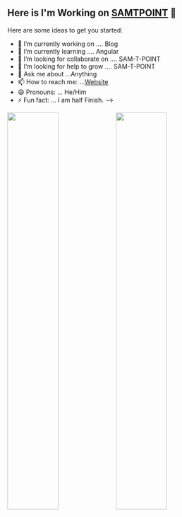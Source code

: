 ## Here is I'm Working on [SAMTPOINT](https://www.samtpoint.in) 👋



Here are some ideas to get you started:

- 🔭 I’m currently working on .... Blog
- 🌱 I’m currently learning .... Angular
- 👯 I’m looking for collaborate on .... SAM-T-POINT
- 🤔 I’m looking for help to grow .... SAM-T-POINT
- 💬 Ask me about ...Anything
- 📫 How to reach me: ...[Website](https://www.samtpoint.in)
- 😄 Pronouns: ... He/Him
- ⚡ Fun fact: ... I am half Finish.
-->

<p>
  <img width="48%" src="https://github-readme-stats.vercel.app/api?username=Darkseidsam7&show_icons=true&theme=tokyonight" />
  <img width="48%" src="https://github-readme-streak-stats.herokuapp.com/?user=Darkseidsam7&theme=tokyonight" />
</p>
